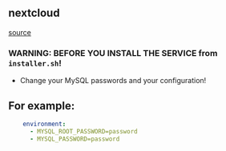 ## nextcloud
[source](https://github.com/nextcloud/docker)

### WARNING: BEFORE YOU INSTALL THE SERVICE from `installer.sh`!

- Change your MySQL passwords and your configuration!

## For example:

```yml
    environment:
      - MYSQL_ROOT_PASSWORD=password
      - MYSQL_PASSWORD=password
```
